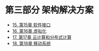 # 第三部分 架构解决方案

- [15. 第15章 软件接口](ch15.md)
- [16. 第16章 虚拟化](ch16.md)
- [17. 第17章 云计算和分布式计算](ch17.md)
- [18. 第18章 移动系统](ch18.md)
